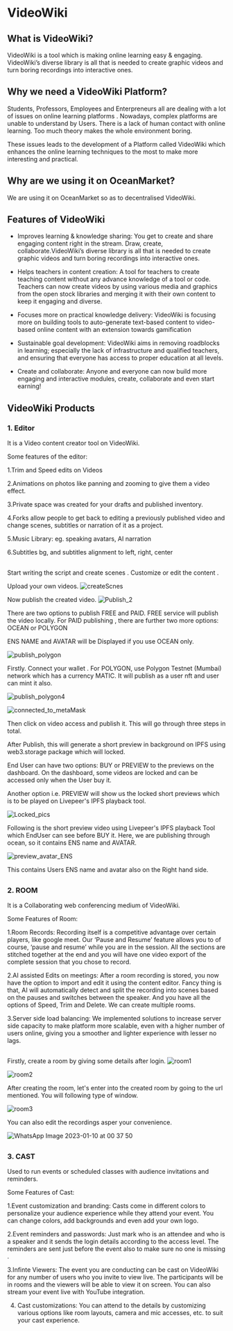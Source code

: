 
# VideoWiki

## What is VideoWiki?

 VideoWiki is a tool which is making online learning easy & engaging.
 VideoWiki’s diverse library is all that is needed to create graphic videos and turn boring recordings into interactive ones.

## Why we need a VideoWiki Platform?

Students, Professors, Employees and Enterpreneurs all are dealing with a lot of issues on online learning platforms .
Nowadays, complex platforms are unable to understand by Users. There is a lack of human contact with online learning.
Too much theory makes the whole environment boring. 

These issues leads to the development of a Platform called VideoWiki which enhances the online learning techniques to the most to make more interesting and practical.

## Why are we using it on OceanMarket?



We are using it on OceanMarket so as to decentralised VideoWiki.


## Features of VideoWiki
- Improves learning & knowledge sharing: You get to create and share engaging content right in the stream. Draw,      create, collaborate.VideoWiki’s diverse library is all that is needed to create graphic videos and turn boring recordings into interactive ones.

- Helps teachers in content creation: A tool for teachers to create teaching content without any advance knowledge of a tool or code. Teachers can now create videos by using various media and graphics from the open stock libraries and merging it with their own content to keep it engaging and diverse.

-  Focuses more on practical knowledge delivery: VideoWiki is focusing more on building tools to auto-generate text-based content to video-based online content with an extension towards gamification

- Sustainable goal development: VideoWiki aims in removing roadblocks in learning; especially the lack of infrastructure and qualified teachers, and ensuring that everyone has access to proper education at all levels.

-  Create and collaborate: Anyone and everyone can now build more engaging and interactive modules, create, collaborate and even start earning!




## VideoWiki Products

### 1. Editor

It is a Video content creator tool on VideoWiki.

Some features of the editor:


1.Trim and Speed edits on Videos

2.Animations on photos like panning and zooming to give them  a video effect.

3.Private space was created for your drafts and published inventory.

4.Forks allow people to get back to editing a previously published video and change scenes, subtitles or narration of it as a project.

5.Music Library: eg. speaking avatars, AI narration

6.Subtitles bg, and subtitles alignment to left, right, center

##
 
 
 
Start writing the script and create scenes . Customize or edit the content 
        .
        
Upload your own videos.
![createScnes](https://user-images.githubusercontent.com/97036824/211391952-2f92f700-3b8c-4bc1-b1a8-317e4252ff3d.png)


Now publish the created video.
![Publish_2](https://user-images.githubusercontent.com/97036824/211392308-9d4010c9-7aa1-428e-a99c-87584bac01d6.png)

There  are two options to publish FREE and PAID. FREE service will publish the video locally.
For PAID publishing , there are further two more options: OCEAN or POLYGON

ENS NAME and AVATAR will be Displayed if you use OCEAN only.

![publish_polygon](https://user-images.githubusercontent.com/97036824/212144534-5aa42ffb-46fa-4d2e-b578-97fcec1a6f91.png)


Firstly. Connect your wallet . For POLYGON, use Polygon Testnet (Mumbai) network which has a currency MATIC.
It will publish as a user nft and user can mint it also.

![publish_polygon4](https://user-images.githubusercontent.com/97036824/212144708-75e9c4e4-beb2-4560-8bb3-1ecee146d408.png)


![connected_to_metaMask](https://user-images.githubusercontent.com/97036824/211392106-5e66c17e-3904-4292-8a1c-0dc468a0969c.png)


Then click on video access and publish it. This will go through three steps in total.





After Publish, this will generate a short preview in background on IPFS using web3.storage package which will locked.

End User can have two options: BUY or PREVIEW to the previews on the dashboard.
On the dashboard, some videos are locked and can be accessed only when the User buy it.

Another option i.e. PREVIEW will show us the locked short previews which is to be played on Livepeer's IPFS playback tool.

![Locked_pics](https://user-images.githubusercontent.com/97036824/211392375-f66a5c6e-bcb9-4945-97eb-96d557b8393d.png)



Following is the short preview video using Livepeer's IPFS playback Tool which EndUser can see before BUY it.
Here, we are publishing through ocean, so it contains ENS name and AVATAR.

![preview_avatar_ENS](https://user-images.githubusercontent.com/97036824/211392487-ca099930-34dc-406b-a842-3907ccb40d59.jpeg)


 This contains Users ENS name and avatar also on the Right hand side.
 ## 
 ### 2. ROOM


  It is a Collaborating web conferencing medium of VideoWiki.

 Some Features of Room:


 1.Room Records:  Recording itself is a competitive advantage over certain players, like google meet. Our ‘Pause and Resume’ feature allows you to of course, ‘pause and resume’ while you are in the session. All the sections are stitched together at the end and you will have one video export of the complete session that you chose to record.

 2.AI assisted Edits on meetings:  After a room recording is stored, you now have the option to import and edit it using the content editor. Fancy thing is that, AI will automatically detect and split the recording into scenes based on the pauses and switches between the speaker. And you have all the options of Speed, Trim and Delete. 
                We can create multiple rooms.

 3.Server side load balancing: We implemented solutions to increase server side capacity to make platform more scalable, even with a higher number of users online,
                giving you a smoother and lighter experience with lesser no lags.


##
  Firstly, create a room by giving some details after login.
![room1](https://user-images.githubusercontent.com/97036824/211392609-8e6d61cd-b1ec-4fdd-b9b3-2742e3fdc1fb.png)

![room2](https://user-images.githubusercontent.com/97036824/211392652-64d016bd-fec0-4fcc-8449-77912dbdc7fb.png)


After creating the room, let's enter into the created room by going to the url mentioned. You will following type of window.

![room3](https://user-images.githubusercontent.com/97036824/211392675-cc7902f9-ecbb-4665-ac78-5539ab4a99e2.png)

You can also edit the recordings asper your convenience.

![WhatsApp Image 2023-01-10 at 00 37 50](https://user-images.githubusercontent.com/97036824/211392814-40e6b028-9452-47eb-afeb-937e18844886.jpeg)


##

### 3. CAST

Used to run events or scheduled classes with audience invitations and reminders.

Some Features of Cast:

1.Event customization and branding: 
                 Casts come in different colors to personalize your audience experience while they attend your event. You can change colors, add backgrounds and even add your own logo.


2.Event reminders and passwords:
                 Just mark who is an attendee and who is a speaker and it sends the login details according to the access level. The reminders are sent just before the event also to make sure no one is missing .


3.Infinte Viewers: 
                The event you are conducting can be cast on VideoWiki for any number of users who you invite to view live. 
                The participants will be in rooms and the viewers will be able to view it on screen.
                You can also stream your event live with YouTube integration.

4. Cast customizations:
                You can attend to the details by customizing various options like room layouts, camera and mic accesses, etc. to suit your cast experience.
